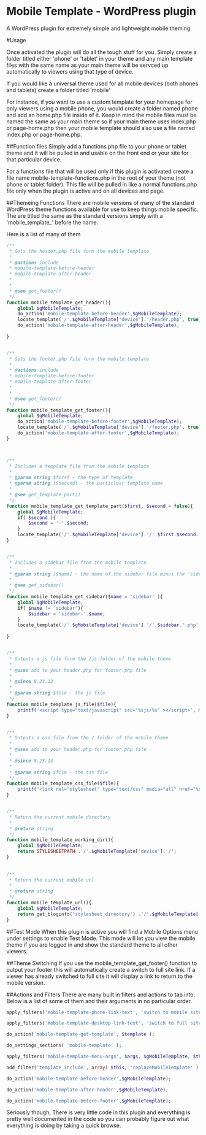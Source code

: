 Mobile Template - WordPress plugin
===============

A WordPress plugin for extremely simple and lightweight mobile theming. 

#Usage

Once activated the plugin will do all the tough stuff for you. Simply create a folder titled either 'phone' or 'tablet' in your theme and any main template files with the same name as your main theme will be servced up automatically to viewers using that type of device. 

If you would like a universal theme used for all mobile devices (both phones and tablets) create a folder titled 'mobile'

For instance, if you want to use a custom template for your homepage for only viewers using a mobile phone, 
you would create a folder named phone and add an home.php file inside of it. Keep in mind the mobile files must be named the same as your main theme so if your main theme uses index.php or page-home.php then your mobile template should also use a file named index.php or page-home.php.

##Function files
Simply add a functions.php file to your phone or tablet theme and it will be pulled in and usable on the front end or
your site for that particular device.

For a functions file that will be used only if this plugin is activated create a file name mobile-template-functions.php 
in the root of your theme (not phone or tablet folder). This file will be pulled in like a normal functions.php file
only when the plugin is active and on all devices and page.

##Themeing Functions
There are mobile versions of many of the standard WordPress theme functions available for use to keep things mobile specific.
The are titled the same as the standard versions simply with a 'mobile_template_' before the name. 

Here is a list of many of them
```php
/**
 * Gets the header.php file form the mobile template
 * 
 * @actions include
 * mobile-template-before-header
 * mobile-template-after-header
 * 
 * 
 * @see get_footer()
 */          
function mobile_template_get_header(){
    global $gMobileTemplate;
    do_action('mobile-template-before-header',$gMobileTemplate);
    locate_template('/'.$gMobileTemplate['device'].'/header.php', true);  
    do_action('mobile-template-after-header',$gMobileTemplate); 
    
}


/**
 * Gets the footer.php file form the mobile template
 * 
 * @actions include
 * mobile-template-before-footer
 * mobile-template-after-footer
 * 
 * 
 * @see get_footer()
 */
function mobile_template_get_footer(){
    global $gMobileTemplate;
    do_action('mobile-template-before-footer',$gMobileTemplate);
    locate_template('/'.$gMobileTemplate['device'].'/footer.php', true);   
    do_action('mobile-template-after-footer',$gMobileTemplate);
}    



/**
 * Includes a template file from the mobile template
 * 
 * @param string $first - the type of template
 * @param string [$second] - the particluar template name
 * 
 * @see get_template_part()
 */
function mobile_template_get_template_part($first, $second = false){
    global $gMobileTemplate;
    if( $second ){
        $second = '-'.$second;
    }
    locate_template('/'.$gMobileTemplate['device'].'/'.$first.$second.'.php', true);   
}  


/**
 * Includes a sidebar file from the mobile template
 * 
 * @param string [$name] - the name of the sidebar file minus the 'sidebar-' 
 * 
 * @see get_sidebar()
 */
function mobile_template_get_sidebar($name = 'sidebar' ){
    global $gMobileTemplate;
    if( $name != 'sidebar'){
        $sidebar = 'sidebar-'.$name;
    }
    locate_template('/'.$gMobileTemplate['device'].'/'.$sidebar.'.php', true);   
    
}  


/**
 * Outputs a js file form the /js folder of the mobile theme
 * 
 * @uses add to your header.php for footer.php file
 * 
 * @since 8.23.13
 * 
 * @param string $file - the js file
 */
function mobile_template_js_file($file){   
    printf('<script type="text/javascript" src="%sjs/%s" ></script>', mobile_template_url(), $file );
}


/**
 * Outputs a css file from the / folder of the mobile theme
 * 
 * @uses add to your header.php for footer.php file
 * 
 * @since 8.23.13
 * 
 * @param string $file - the css file
 */
function mobile_template_css_file($file){   
    printf('<link rel="stylesheet" type="text/css" media="all" href="%s%s" />', mobile_template_url(), $file );
}


/**
 * Return the current mobile directory
 * 
 * @return string
 */
function mobile_template_working_dir(){
    global $gMobileTemplate;
    return STYLESHEETPATH .'/'.$gMobileTemplate['device'].'/';
}
    
    
/**
 * Return the current mobile url
 * 
 * @return string
 */
function mobile_template_url(){
    global $gMobileTemplate;
    return get_bloginfo('stylesheet_directory') .'/'.$gMobileTemplate['device'].'/';
}
```

##Test Mode
When this plugin is active you will find a Mobile Options menu under settings to enable Test Mode. This mode will
let you view the mobile theme if you are logged in and show the standard theme to all other viewers.


##Theme Switching
If you use the mobile_template_get_footer() function to output your footer this will automatically create a switch
to full site link. If a viewer has already switched to full site it will display a link to return to the mobile version.


##Actions and Filters
There are many built in filters and actions to tap into. Below is a list of some of them and their arguments
in no particular order. 
```php
apply_filters('mobile-template-phone-link-text', 'switch to mobile site');

apply_filters('mobile-template-desktop-link-text', 'switch to full site');

do_action('mobile-template-get-template', $template );

do_settings_sections( 'mobile-template' );

apply_filters('mobile-template-menu-args', $args, $gMobileTemplate, $this );

add_filter('template_include', array( $this, 'replaceMobileTemplate' ) );

do_action('mobile-template-before-header',$gMobileTemplate);

do_action('mobile-template-after-header',$gMobileTemplate); 

do_action('mobile-template-before-footer',$gMobileTemplate);

```

Seriously though, There is very little code in this plugin and everything is pretty well documented in the code
so you can probably figure out what everything is doing by taking a quick browse.






